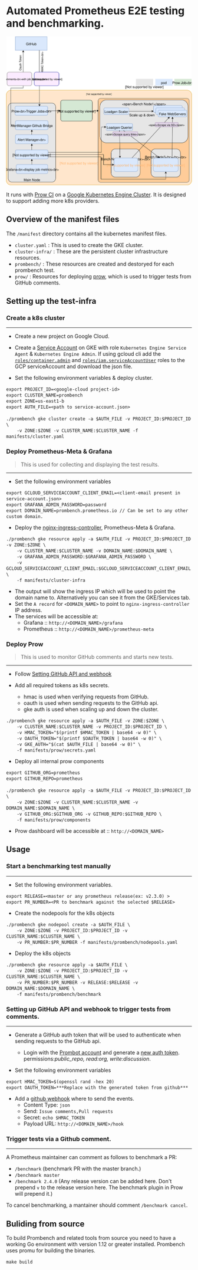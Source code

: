 # Automated Prometheus E2E testing and benchmarking.

![Prombench Design](design.svg)

It runs with [Prow CI](https://github.com/kubernetes/test-infra/blob/master/prow/) on a [Google Kubernetes Engine Cluster](https://cloud.google.com/kubernetes-engine/).
It is designed to support adding more k8s providers.

## Overview of the manifest files
The `/manifest` directory contains all the kubernetes manifest files.
- `cluster.yaml` : This is used to create the GKE cluster.
- `cluster-infra/` : These are the persistent cluster infrastructure resources.
- `prombench/` : These resources are created and destoryed for each prombench test.
- `prow/` : Resources for deploying [prow](https://github.com/kubernetes/test-infra/tree/master/prow/), which is used to trigger tests from GitHub comments.

## Setting up the test-infra
### Create a k8s cluster
---
- Create a new project on Google Cloud.
- Create a [Service Account](https://cloud.google.com/iam/docs/creating-managing-service-accounts) on GKE with role `Kubernetes Engine Service Agent` & `Kubernetes Engine Admin`. If using gcloud cli add the [`roles/container.admin`](https://cloud.google.com/kubernetes-engine/docs/how-to/iam#kubernetes-engine-roles) and [`roles/iam.serviceAccountUser`](https://cloud.google.com/kubernetes-engine/docs/how-to/iam#service_account_user) roles to the GCP serviceAccount and download the json file.

- Set the following environment variables & deploy cluster.
```
export PROJECT_ID=<google-cloud project-id>
export CLUSTER_NAME=prombench
export ZONE=us-east1-b
export AUTH_FILE=<path to service-account.json>

./prombench gke cluster create -a $AUTH_FILE -v PROJECT_ID:$PROJECT_ID \
    -v ZONE:$ZONE -v CLUSTER_NAME:$CLUSTER_NAME -f manifests/cluster.yaml
```

### Deploy Prometheus-Meta & Grafana
> This is used for collecting and displaying the test results.

---

- Set the following environment variables
```
export GCLOUD_SERVICEACCOUNT_CLIENT_EMAIL=<client-email present in service-account.json>
export GRAFANA_ADMIN_PASSWORD=password
export DOMAIN_NAME=prombench.prometheus.io // Can be set to any other custom domain.
```

- Deploy the [nginx-ingress-controller](https://github.com/kubernetes/ingress-nginx), Prometheus-Meta & Grafana.
```
./prombench gke resource apply -a $AUTH_FILE -v PROJECT_ID:$PROJECT_ID -v ZONE:$ZONE \
    -v CLUSTER_NAME:$CLUSTER_NAME -v DOMAIN_NAME:$DOMAIN_NAME \
    -v GRAFANA_ADMIN_PASSWORD:$GRAFANA_ADMIN_PASSWORD \
    -v GCLOUD_SERVICEACCOUNT_CLIENT_EMAIL:$GCLOUD_SERVICEACCOUNT_CLIENT_EMAIL \
    -f manifests/cluster-infra
```
- The output will show the ingress IP which will be used to point the domain name to. Alternatively you can see it from the GKE/Services tab.
- Set the `A record` for `<DOMAIN_NAME>` to point to `nginx-ingress-controller` IP address.
- The services will be accessible at:
  * Grafana :: `http://<DOMAIN_NAME>/grafana`
  * Prometheus ::  `http://<DOMAIN_NAME>/prometheus-meta`

### Deploy Prow
> This is used to monitor GitHub comments and starts new tests.

---

- Follow [Setting GitHub API and webhook](#setting-up-github-api-and-webhook-to-trigger-tests-from-comments)

- Add all required tokens as k8s secrets.
  * hmac is used when verifying requests from GitHub.
  * oauth is used when sending requests to the GitHub api.
  * gke auth is used when scaling up and down the cluster.
```
./prombench gke resource apply -a $AUTH_FILE -v ZONE:$ZONE \
    -v CLUSTER_NAME:$CLUSTER_NAME -v PROJECT_ID:$PROJECT_ID \
    -v HMAC_TOKEN="$(printf $HMAC_TOKEN | base64 -w 0)" \
    -v OAUTH_TOKEN="$(printf $OAUTH_TOKEN | base64 -w 0)" \
    -v GKE_AUTH="$(cat $AUTH_FILE | base64 -w 0)" \
    -f manifests/prow/secrets.yaml
```

- Deploy all internal prow components

```
export GITHUB_ORG=prometheus
export GITHUB_REPO=prometheus

./prombench gke resource apply -a $AUTH_FILE -v PROJECT_ID:$PROJECT_ID \
    -v ZONE:$ZONE -v CLUSTER_NAME:$CLUSTER_NAME -v DOMAIN_NAME:$DOMAIN_NAME \
    -v GITHUB_ORG:$GITHUB_ORG -v GITHUB_REPO:$GITHUB_REPO \
    -f manifests/prow/components
```

* Prow dashboard will be accessible at :: `http://<DOMAIN_NAME>`

## Usage
### Start a benchmarking test manually
---

- Set the following environment variables.
```
export RELEASE=<master or any prometheus release(ex: v2.3.0) >
export PR_NUMBER=<PR to benchmark against the selected $RELEASE>
```

- Create the nodepools for the k8s objects
```
./prombench gke nodepool create -a $AUTH_FILE \
    -v ZONE:$ZONE -v PROJECT_ID:$PROJECT_ID -v CLUSTER_NAME:$CLUSTER_NAME \
    -v PR_NUMBER:$PR_NUMBER -f manifests/prombench/nodepools.yaml
```

- Deploy the k8s objects
```
./prombench gke resource apply -a $AUTH_FILE \
    -v ZONE:$ZONE -v PROJECT_ID:$PROJECT_ID -v CLUSTER_NAME:$CLUSTER_NAME \
    -v PR_NUMBER:$PR_NUMBER -v RELEASE:$RELEASE -v DOMAIN_NAME:$DOMAIN_NAME \
    -f manifests/prombench/benchmark
```

### Setting up GitHub API and webhook to trigger tests from comments.
---

- Generate a GitHub auth token that will be used to authenticate when sending requests to the GitHub api.
  * Login with the [Prombot account](https://github.com/prombot) and generate a [new auth token](https://github.com/settings/tokens).  
  permissions:*public_repo, read:org, write:discussion*.

- Set the following environment variables
```
export HMAC_TOKEN=$(openssl rand -hex 20)
export OAUTH_TOKEN=***Replace with the generated token from github***
```

- Add a [github webhook](https://github.com/prometheus/prometheus/settings/hooks) where to send the events.
  * Content Type: `json`
  * Send:  `Issue comments,Pull requests`
  * Secret: `echo $HMAC_TOKEN`
  * Payload URL: `http://<DOMAIN_NAME>/hook`


### Trigger tests via a Github comment.
---

A Prometheus maintainer can comment as follows to benchmark a PR:
- `/benchmark` (benchmark PR with the master branch.)
- `/benchmark master`
- `/benchmark 2.4.0` (Any release version can be added here. Don't prepend `v` to the release version here. The benchmark plugin in Prow will prepend it.)

To cancel benchmarking, a mantainer should comment `/benchmark cancel`.

## Buliding from source
To build Prombench and related tools from source you need to have a working Go environment with version 1.12 or greater installed. Prombench uses promu for building the binaries.
```
make build
```

